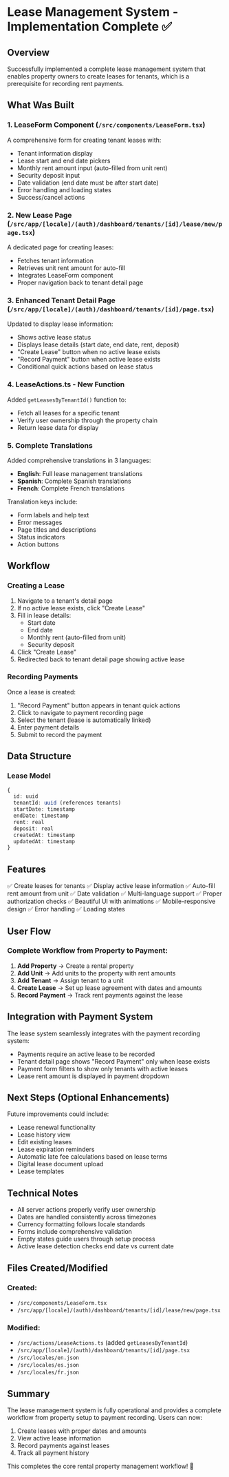 # Lease Management System - Implementation Complete ✅

## Overview

Successfully implemented a complete lease management system that enables property owners to create leases for tenants, which is a prerequisite for recording rent payments.

## What Was Built

### 1. **LeaseForm Component** (`/src/components/LeaseForm.tsx`)

A comprehensive form for creating tenant leases with:

- Tenant information display
- Lease start and end date pickers
- Monthly rent amount input (auto-filled from unit rent)
- Security deposit input
- Date validation (end date must be after start date)
- Error handling and loading states
- Success/cancel actions

### 2. **New Lease Page** (`/src/app/[locale]/(auth)/dashboard/tenants/[id]/lease/new/page.tsx`)

A dedicated page for creating leases:

- Fetches tenant information
- Retrieves unit rent amount for auto-fill
- Integrates LeaseForm component
- Proper navigation back to tenant detail page

### 3. **Enhanced Tenant Detail Page** (`/src/app/[locale]/(auth)/dashboard/tenants/[id]/page.tsx`)

Updated to display lease information:

- Shows active lease status
- Displays lease details (start date, end date, rent, deposit)
- "Create Lease" button when no active lease exists
- "Record Payment" button when active lease exists
- Conditional quick actions based on lease status

### 4. **LeaseActions.ts - New Function**

Added `getLeasesByTenantId()` function to:

- Fetch all leases for a specific tenant
- Verify user ownership through the property chain
- Return lease data for display

### 5. **Complete Translations**

Added comprehensive translations in 3 languages:

- **English**: Full lease management translations
- **Spanish**: Complete Spanish translations
- **French**: Complete French translations

Translation keys include:

- Form labels and help text
- Error messages
- Page titles and descriptions
- Status indicators
- Action buttons

## Workflow

### Creating a Lease

1. Navigate to a tenant's detail page
2. If no active lease exists, click "Create Lease"
3. Fill in lease details:
   - Start date
   - End date
   - Monthly rent (auto-filled from unit)
   - Security deposit
4. Click "Create Lease"
5. Redirected back to tenant detail page showing active lease

### Recording Payments

Once a lease is created:

1. "Record Payment" button appears in tenant quick actions
2. Click to navigate to payment recording page
3. Select the tenant (lease is automatically linked)
4. Enter payment details
5. Submit to record the payment

## Data Structure

### Lease Model

```typescript
{
  id: uuid
  tenantId: uuid (references tenants)
  startDate: timestamp
  endDate: timestamp
  rent: real
  deposit: real
  createdAt: timestamp
  updatedAt: timestamp
}
```

## Features

✅ Create leases for tenants
✅ Display active lease information
✅ Auto-fill rent amount from unit
✅ Date validation
✅ Multi-language support
✅ Proper authorization checks
✅ Beautiful UI with animations
✅ Mobile-responsive design
✅ Error handling
✅ Loading states

## User Flow

### Complete Workflow from Property to Payment:

1. **Add Property** → Create a rental property
2. **Add Unit** → Add units to the property with rent amounts
3. **Add Tenant** → Assign tenant to a unit
4. **Create Lease** → Set up lease agreement with dates and amounts
5. **Record Payment** → Track rent payments against the lease

## Integration with Payment System

The lease system seamlessly integrates with the payment recording system:

- Payments require an active lease to be recorded
- Tenant detail page shows "Record Payment" only when lease exists
- Payment form filters to show only tenants with active leases
- Lease rent amount is displayed in payment dropdown

## Next Steps (Optional Enhancements)

Future improvements could include:

- Lease renewal functionality
- Lease history view
- Edit existing leases
- Lease expiration reminders
- Automatic late fee calculations based on lease terms
- Digital lease document upload
- Lease templates

## Technical Notes

- All server actions properly verify user ownership
- Dates are handled consistently across timezones
- Currency formatting follows locale standards
- Forms include comprehensive validation
- Empty states guide users through setup process
- Active lease detection checks end date vs current date

## Files Created/Modified

### Created:

- `/src/components/LeaseForm.tsx`
- `/src/app/[locale]/(auth)/dashboard/tenants/[id]/lease/new/page.tsx`

### Modified:

- `/src/actions/LeaseActions.ts` (added `getLeasesByTenantId`)
- `/src/app/[locale]/(auth)/dashboard/tenants/[id]/page.tsx`
- `/src/locales/en.json`
- `/src/locales/es.json`
- `/src/locales/fr.json`

## Summary

The lease management system is fully operational and provides a complete workflow from property setup to payment recording. Users can now:

1. Create leases with proper dates and amounts
2. View active lease information
3. Record payments against leases
4. Track all payment history

This completes the core rental property management workflow! 🎉
